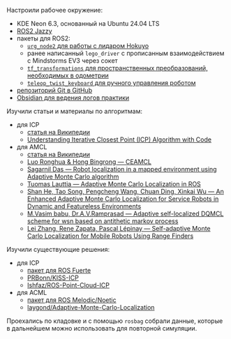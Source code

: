 Настроили рабочее окружение:
- KDE Neon 6.3, основанный на Ubuntu 24.04 LTS
- [ROS2 Jazzy](https://docs.ros.org/en/jazzy/Installation/Ubuntu-Install-Debs.html) 
- пакеты для ROS2:
	- [`urg_node2` для работы с лидаром Hokuyo](https://github.com/Hokuyo-aut/urg_node2)
	- ранее написанный `lego_driver` с прописанным взаимодействием с Mindstorms EV3 через сокет
	- [`tf_transformations` для пространственных преобразований, необходимых в одометрии](https://index.ros.org/p/tf_transformations/)
	- [`teleop_twist_keyboard` для ручного управления роботом](https://wiki.ros.or)
- [репозиторий Git в GitHub](https://github.com/snowlue/ITMO-Practice2)
- [Obsidian для ведения логов практики](https://obsidian.md/)

Изучили статьи и материалы по алгоритмам:
- для ICP
	- [статья на Википедии](https://ru.wikipedia.org/wiki/Итеративный_алгоритм_ближайших_точек)
	- [Understanding Iterative Closest Point (ICP) Algorithm with Code](https://learnopencv.com/iterative-closest-point-icp-explained/)
- для AMCL
	- [статья на Википедии](https://en.wikipedia.org/wiki/Monte_Carlo_localization)
	- [Luo Ronghua & Hong Bingrong — CEAMCL](https://arxiv.org/pdf/cs/0411021)
	- [Sagarnil Das — Robot localization in a mapped environment using Adaptive Monte Carlo algorithm](https://www.overleaf.com/articles/robot-localization-in-a-mapped-environment-using-adaptive-monte-carlo-algorithm/dxyhwhsyjfbt.pdf)
	- [Tuomas Lauttia — Adaptive Monte Carlo Localization in ROS](https://trepo.tuni.fi/bitstream/handle/10024/134867/TuomasLauttia.pdf)
	- [Shan He, Tao Song, Pengcheng Wang, Chuan Ding, Xinkai Wu — An Enhanced Adaptive Monte Carlo Localization for Service Robots in Dynamic and Featureless Environments](https://link.springer.com/content/pdf/10.1007/s10846-023-01858-7.pdf)
	- [M.Vasim babu, Dr.A.V.Ramprasad — Adaptive self-localized DQMCL scheme for wsn based on antithetic markov process](https://enggjournals.com/ijet/docs/IJET14-06-02-053.pdf)
	- [Lei Zhang, Rene Zapata, Pascal Lépinay — Self-adaptive Monte Carlo Localization for Mobile Robots Using Range Finders](https://hal-lirmm.ccsd.cnrs.fr/lirmm-00806955/document)

Изучили существующие решения:
- для ICP
	- [пакет для ROS Fuerte](https://wiki.ros.org/icp)
	- [PRBonn/KISS-ICP](https://github.com/PRBonn/kiss-icp)
	- [Ishfaz/ROS-Point-Cloud-ICP](https://github.com/Ishfaz/ROS-Point-Cloud-ICP)
- для ACML
	- [пакет для ROS Melodic/Noetic](https://wiki.ros.org/amcl)
	- [laygond/Adaptive-Monte-Carlo-Localization](https://github.com/laygond/Adaptive-Monte-Carlo-Localization)

Проехались по кладовке и с помощью `rosbag` собрали данные, которые в дальнейшем можно использовать для повторной симуляции.